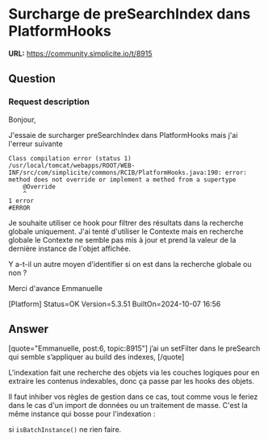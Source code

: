 # Surcharge de preSearchIndex dans PlatformHooks

**URL:** https://community.simplicite.io/t/8915

## Question
### Request description

Bonjour,

J'essaie de surcharger preSearchIndex dans PlatformHooks mais j'ai l'erreur suivante

```
Class compilation error (status 1)
/usr/local/tomcat/webapps/ROOT/WEB-INF/src/com/simplicite/commons/RCIB/PlatformHooks.java:190: error: method does not override or implement a method from a supertype
	@Override
	^
1 error
#ERROR
```

Je souhaite utiliser ce hook pour filtrer des résultats dans la recherche globale uniquement.
J'ai tenté d'utiliser le Contexte mais en recherche globale le Contexte ne semble pas mis à jour et prend la valeur de la dernière instance de l'objet affichée.

Y a-t-il un autre moyen d'identifier si on est dans la recherche globale ou non ?

Merci d'avance
Emmanuelle

[Platform]
Status=OK
Version=5.3.51
BuiltOn=2024-10-07 16:56

## Answer
[quote="Emmanuelle, post:6, topic:8915"]
j’ai un setFilter dans le preSearch qui semble s’appliquer au build des indexes,
[/quote]

L'indexation fait une recherche des objets via les couches logiques pour en extraire les contenus indexables, donc ça passe par les hooks des objets.

Il faut inhiber vos règles de gestion dans ce cas, tout comme vous le feriez dans le cas d'un import de données ou un traitement de masse. C'est la même instance qui bosse pour l'indexation :

si `isBatchInstance()` ne rien faire.
